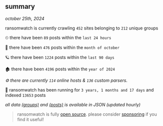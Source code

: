 
## summary
_october 25th, 2024_

ransomwatch is currently crawling `452` sites belonging to `212` unique groups

⏲ there have been `89` posts within the `last 24 hours`

🦈 there have been `476` posts within the `month of october`

🪐 there have been `1224` posts within the `last 90 days`

🏚 there have been `4196` posts within the `year of 2024`

_⚙️ there are currently `114` online hosts & `136` custom parsers._

🦕 ransomwatch has been running for `3 years, 1 months and 17 days` and indexed `13653` posts

_all data  [(groups)](http://ransomwhat.telemetry.ltd/groups) and [(posts)](http://ransomwhat.telemetry.ltd/posts) is available in JSON (updated hourly)_

> ransomwatch is fully [open source](https://github.com/joshhighet/ransomwatch#ransomwatch--). please consider [sponsoring](https://github.com/sponsors/joshhighet) if you find it useful!
